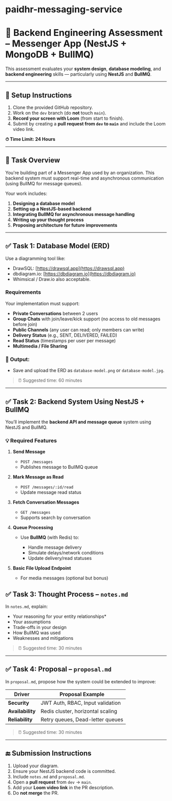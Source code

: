 # paidhr-messaging-service


# 🧪 Backend Engineering Assessment – Messenger App (NestJS + MongoDB + BullMQ)

This assessment evaluates your **system design**, **database modeling**, and **backend engineering** skills — particularly using **NestJS** and **BullMQ**.

---

## 🔧 Setup Instructions

1. Clone the provided GitHub repository.
2. Work on the `dev` branch (do **not** touch `main`).
3. **Record your screen with Loom** (from start to finish).
4. Submit by creating a **pull request from `dev` to `main`** and include the Loom video link.

**⏱ Time Limit: 24 Hours**

---

## 📌 Task Overview

You're building part of a Messenger App used by an organization. This backend system must support real-time and asynchronous communication (using BullMQ for message queues).

Your work includes:

1. **Designing a database model**
2. **Setting up a NestJS-based backend**
3. **Integrating BullMQ for asynchronous message handling**
4. **Writing up your thought process**
5. **Proposing architecture for future improvements**

---

## ✅ Task 1: Database Model (ERD)

Use a diagramming tool like:

* DrawSQL: [https://drawsql.app](https://drawsql.app)
* dbdiagram.io: [https://dbdiagram.io](https://dbdiagram.io)
* Whimsical / Draw\.io also acceptable.

### **Requirements**

Your implementation must support:

* **Private Conversations** between 2 users
* **Group Chats** with join/leave/kick support (no access to old messages before join)
* **Public Channels** (any user can read; only members can write)
* **Delivery Status** (e.g., SENT, DELIVERED, FAILED)
* **Read Status** (timestamps per user per message)
* **Multimedia / File Sharing**

### 📄 Output:

* Save and upload the ERD as `database-model.png` or `database-model.jpg`.

> ⏰ Suggested time: 60 minutes

---

## ✅ Task 2: Backend System Using NestJS + BullMQ

You’ll implement the **backend API and message queue** system using NestJS and BullMQ.

### 💡 Required Features

1. **Send Message**

   * `POST /messages`
   * Publishes message to BullMQ queue

2. **Mark Message as Read**

   * `POST /messages/:id/read`
   * Update message read status

3. **Fetch Conversation Messages**

   * `GET /messages`
   * Supports search by conversation

4. **Queue Processing**

   * Use **BullMQ** (with Redis) to:

     * Handle message delivery
     * Simulate delays/network conditions
     * Update delivery/read statuses

5. **Basic File Upload Endpoint**

   * For media messages (optional but bonus)


## ✅ Task 3: Thought Process – `notes.md`

In `notes.md`, explain:

* Your reasoning for your entity relationships*
* Your assumptions
* Trade-offs in your design
* How BullMQ was used
* Weaknesses and mitigations

> ⏰ Suggested time: 30 minutes

---

## ✅ Task 4: Proposal – `proposal.md`

In `proposal.md`, propose how the system could be extended to improve:

| Driver           | Proposal Example                  |
| ---------------- | --------------------------------- |
| **Security**     | JWT Auth, RBAC, Input validation  |
| **Availability** | Redis cluster, horizontal scaling |
| **Reliability**  | Retry queues, Dead-letter queues  |

> ⏰ Suggested time: 30 minutes

---

## 🔚 Submission Instructions

1. Upload your diagram.
2. Ensure your NestJS backend code is committed.
3. Include `notes.md` and `proposal.md`.
4. Open a **pull request** from `dev` → `main`.
5. Add your **Loom video link** in the PR description.
6. Do **not merge** the PR.


